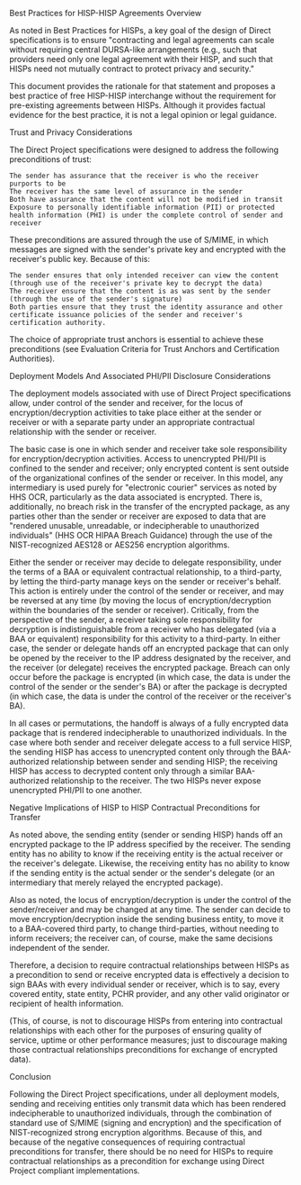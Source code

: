 Best Practices for HISP-HISP Agreements
Overview

As noted in Best Practices for HISPs, a key goal of the design of Direct specifications is to ensure "contracting and legal agreements can scale without requiring central DURSA-like arrangements (e.g., such that providers need only one legal agreement with their HISP, and such that HISPs need not mutually contract to protect privacy and security."

This document provides the rationale for that statement and proposes a best practice of free HISP-HISP interchange without the requirement for pre-existing agreements between HISPs. Although it provides factual evidence for the best practice, it is not a legal opinion or legal guidance.

Trust and Privacy Considerations

The Direct Project specifications were designed to address the following preconditions of trust:

    The sender has assurance that the receiver is who the receiver purports to be
    The receiver has the same level of assurance in the sender
    Both have assurance that the content will not be modified in transit
    Exposure to personally identifiable information (PII) or protected health information (PHI) is under the complete control of sender and receiver


These preconditions are assured through the use of S/MIME, in which messages are signed with the sender's private key and encrypted with the receiver's public key. Because of this:

    The sender ensures that only intended receiver can view the content (through use of the receiver's private key to decrypt the data)
    The receiver ensure that the content is as was sent by the sender (through the use of the sender's signature)
    Both parties ensure that they trust the identity assurance and other certificate issuance policies of the sender and receiver's certification authority.


The choice of appropriate trust anchors is essential to achieve these preconditions (see Evaluation Criteria for Trust Anchors and Certification Authorities).

Deployment Models And Associated PHI/PII Disclosure Considerations

The deployment models associated with use of Direct Project specifications allow, under control of the sender and receiver, for the locus of encryption/decryption activities to take place either at the sender or receiver or with a separate party under an appropriate contractual relationship with the sender or receiver.

The basic case is one in which sender and receiver take sole responsibility for encryption/decryption activities. Access to unencrypted PHI/PII is confined to the sender and receiver; only encrypted content is sent outside of the organizational confines of the sender or receiver. In this model, any intermediary is used purely for "electronic courier" services as noted by HHS OCR, particularly as the data associated is encrypted. There is, additionally, no breach risk in the transfer of the encrypted package, as any parties other than the sender or receiver are exposed to data that are "rendered unusable, unreadable, or indecipherable to unauthorized individuals" (HHS OCR HIPAA Breach Guidance) through the use of the NIST-recognized AES128 or AES256 encryption algorithms.

Either the sender or receiver may decide to delegate responsibility, under the terms of a BAA or equivalent contractual relationship, to a third-party, by letting the third-party manage keys on the sender or receiver's behalf. This action is entirely under the control of the sender or receiver, and may be reversed at any time (by moving the locus of encryption/decryption within the boundaries of the sender or receiver). Critically, from the perspective of the sender, a receiver taking sole responsibility for decryption is indistinguishable from a receiver who has delegated (via a BAA or equivalent) responsibility for this activity to a third-party. In either case, the sender or delegate hands off an encrypted package that can only be opened by the receiver to the IP address designated by the receiver, and the receiver (or delegate) receives the encrypted package. Breach can only occur before the package is encrypted (in which case, the data is under the control of the sender or the sender's BA) or after the package is decrypted (in which case, the data is under the control of the receiver or the receiver's BA).

In all cases or permutations, the handoff is always of a fully encrypted data package that is rendered indecipherable to unauthorized individuals. In the case where both sender and receiver delegate access to a full service HISP, the sending HISP has access to unencrypted content only through the BAA-authorized relationship between sender and sending HISP; the receiving HISP has access to decrypted content only through a similar BAA-authorized relationship to the receiver. The two HISPs never expose unencrypted PHI/PII to one another.

Negative Implications of HISP to HISP Contractual Preconditions for Transfer

As noted above, the sending entity (sender or sending HISP) hands off an encrypted package to the IP address specified by the receiver. The sending entity has no ability to know if the receiving entity is the actual receiver or the receiver's delegate. Likewise, the receiving entity has no ability to know if the sending entity is the actual sender or the sender's delegate (or an intermediary that merely relayed the encrypted package).

Also as noted, the locus of encryption/decryption is under the control of the sender/receiver and may be changed at any time. The sender can decide to move encryption/decryption inside the sending business entity, to move it to a BAA-covered third party, to change third-parties, without needing to inform receivers; the receiver can, of course, make the same decisions independent of the sender.

Therefore, a decision to require contractual relationships between HISPs as a precondition to send or receive encrypted data is effectively a decision to sign BAAs with every individual sender or receiver, which is to say, every covered entity, state entity, PCHR provider, and any other valid originator or recipient of health information.

(This, of course, is not to discourage HISPs from entering into contractual relationships with each other for the purposes of ensuring quality of service, uptime or other performance measures; just to discourage making those contractual relationships preconditions for exchange of encrypted data).

Conclusion

Following the Direct Project specifications, under all deployment models, sending and receiving entities only transmit data which has been rendered indecipherable to unauthorized individuals, through the combination of standard use of S/MIME (signing and encryption) and the specification of NIST-recognized strong encryption algorithms. Because of this, and because of the negative consequences of requiring contractual preconditions for transfer, there should be no need for HISPs to require contractual relationships as a precondition for exchange using Direct Project compliant implementations. 
